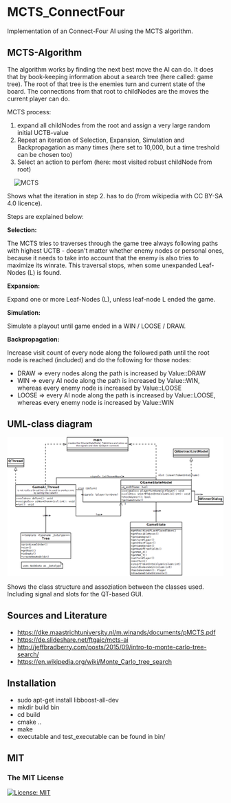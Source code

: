 # MCTS_ConnectFour
Implementation of an Connect-Four AI using the MCTS algorithm.

## MCTS-Algorithm

The algorithm works by finding the next best move the AI can do.
It does that by book-keeping information about a search tree (here called: game tree). 
The root of that tree is the enemies turn and current state of the board.
The connections from that root to childNodes are the moves the current player can do.

MCTS process:
1. expand all childNodes from the root and assign a very large random initial UCTB-value
2. Repeat an iteration of Selection, Expansion, Simulation and Backpropagation as many times (here set to 10,000, but a time treshold can be chosen too)
3. Select an action to perfom (here: most visited robust childNode from root)

&nbsp;
&nbsp;
![MCTS](https://upload.wikimedia.org/wikipedia/commons/thumb/6/62/MCTS_%28English%29_-_Updated_2017-11-19.svg/1920px-MCTS_%28English%29_-_Updated_2017-11-19.svg.png)


Shows what the iteration in step 2. has to do (from wikipedia with CC BY-SA 4.0 licence). 

Steps are explained below:

**Selection:**

The MCTS tries to traverses through the game tree always following paths with highest UCTB - doesn't matter whether enemy nodes or personal ones, because it needs to take into account that the enemy is also tries to maximize its winrate. This traversal stops, when some unexpanded Leaf-Nodes (L) is found.

**Expansion:**

Expand one or more Leaf-Nodes (L), unless leaf-node L ended the game.

**Simulation:**

Simulate a playout until game ended in a WIN / LOOSE / DRAW.

**Backpropagation:**

Increase visit count of every node along the followed path until the root node is reached (included) and do the following for those nodes:
* DRAW => every nodes along the path is increased by Value::DRAW
* WIN => every AI node along the path is increased by Value::WIN, whereas every enemy node is increased by Value::LOOSE
* LOOSE => every AI node along the path is increased by Value::LOOSE, whereas every enemy node is increased by Value::WIN


## UML-class diagram

![UML-class diagram](resources/UML_class_dia.png)

Shows the class structure and assoziation between the classes used. Including signal and slots for the QT-based GUI.

## Sources and Literature

* https://dke.maastrichtuniversity.nl/m.winands/documents/pMCTS.pdf
* https://de.slideshare.net/ftgaic/mcts-ai
* http://jeffbradberry.com/posts/2015/09/intro-to-monte-carlo-tree-search/
* https://en.wikipedia.org/wiki/Monte_Carlo_tree_search

## Installation

- sudo apt-get install libboost-all-dev
- mkdir build bin
- cd build
- cmake ..
- make
- executable and test_executable can be found in bin/

## MIT
### The MIT License
[![License: MIT](https://img.shields.io/badge/License-MIT-yellow.svg)](https://opensource.org/licenses/MIT)  
